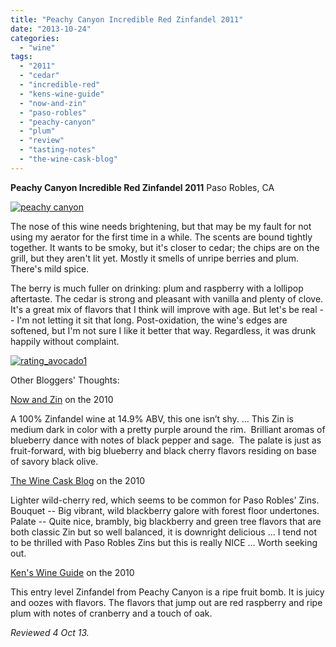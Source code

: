 ```yaml
---
title: "Peachy Canyon Incredible Red Zinfandel 2011"
date: "2013-10-24"
categories:
  - "wine"
tags:
  - "2011"
  - "cedar"
  - "incredible-red"
  - "kens-wine-guide"
  - "now-and-zin"
  - "paso-robles"
  - "peachy-canyon"
  - "plum"
  - "review"
  - "tasting-notes"
  - "the-wine-cask-blog"
---
```


**Peachy Canyon Incredible Red Zinfandel 2011** Paso Robles, CA

[![peachy canyon](http://s3.amazonaws.com/thegourmez-wpmedia/2013/10/peachy-canyon.jpg)](http://www.thegourmez.com/2013/10/peachy-canyon-incredible-red-zinfandel-2011/peachy-canyon/)

The nose of this wine needs brightening, but that may be my fault for not using my aerator for the first time in a while. The scents are bound tightly together. It wants to be smoky, but it's closer to cedar; the chips are on the grill, but they aren't lit yet. Mostly it smells of unripe berries and plum. There's mild spice.

The berry is much fuller on drinking: plum and raspberry with a lollipop aftertaste. The cedar is strong and pleasant with vanilla and plenty of clove. It's a great mix of flavors that I think will improve with age. But let's be real -- I'm not letting it sit that long. Post-oxidation, the wine's edges are softened, but I'm not sure I like it better that way. Regardless, it was drunk happily without complaint.

[![rating_avocado1](http://s3.amazonaws.com/thegourmez-wpmedia/2009/02/rating_avocado1.gif)](http://www.thegourmez.com/2009/02/restaurant-review-nanas-durham/rating_avocado1/)

Other Bloggers' Thoughts:

[Now and Zin](http://www.nowandzin.com/2013/07/peachy-canyon-incredible-red-zinfandel.html) on the 2010

A 100% Zinfandel wine at 14.9% ABV, this one isn’t shy. … This Zin is medium dark in color with a pretty purple around the rim.  Brilliant aromas of blueberry dance with notes of black pepper and sage.  The palate is just as fruit-forward, with big blueberry and black cherry flavors residing on base of savory black olive.

[The Wine Cask Blog](http://winecask.blogspot.com/2013/02/peachy-canyon-incredible-red-zinfandel.html) on the 2010

Lighter wild-cherry red, which seems to be common for Paso Robles' Zins. Bouquet -- Big vibrant, wild blackberry galore with forest floor undertones. Palate -- Quite nice, brambly, big blackberry and green tree flavors that are both classic Zin but so well balanced, it is downright delicious … I tend not to be thrilled with Paso Robles Zins but this is really NICE … Worth seeking out.

[Ken's Wine Guide](http://kenswineguide.com/blog/?p=680) on the 2010

This entry level Zinfandel from Peachy Canyon is a ripe fruit bomb. It is juicy and oozes with flavors. The flavors that jump out are red raspberry and ripe plum with notes of cranberry and a touch of oak.

_Reviewed 4 Oct 13._
